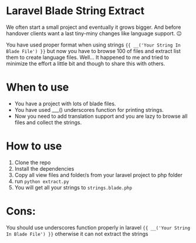 # Laravel Blade String Extract

We often start a small project and eventually it grows bigger.
And before handover clients want a last tiny-miny changes like language support. 😐

You have used proper format when using strings ```{{ __('Your String In Blade File') }}```
but now you have to browse 100 of files and extract list them to create language files.
Well... It happened to me and tried to minimize the effort a little bit and though to share this with others.

# When to use
- You have a project with lots of blade files.
- You have used ___() underscores function for printing strings.
- Now you need to add translation support and you are lazy to browse all files and collect the strings.

# How to use
1. Clone the repo
2. Install the dependencies
3. Copy all view files and folder/s from your laravel project to php folder
4. run `python extract.py`
5. You will get all your strings to `strings.blade.php`

# Cons:
You should use underscores function properly in laravel  ```{{ __('Your String In Blade File') }}```
otherwise it can not extract the strings

